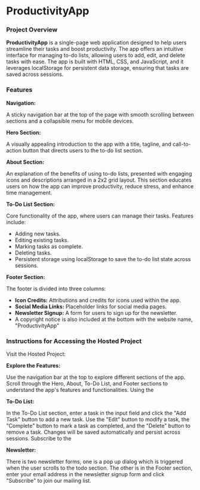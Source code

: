 # ProductivityApp

### Project Overview

**ProductivityApp** is a single-page web application designed to help users streamline their tasks and boost productivity. The app offers an
intuitive interface for managing to-do lists, allowing users to add, edit, and delete tasks with ease. The app is built with HTML, CSS, and
JavaScript, and it leverages localStorage for persistent data storage, ensuring that tasks are saved across sessions.

### Features

**Navigation:** 

A sticky navigation bar at the top of the page with smooth scrolling between sections and a collapsible menu for mobile devices.

**Hero Section:**

A visually appealing introduction to the app with a title, tagline, and call-to-action button that directs users to the to-do list section.

**About Section:**

An explanation of the benefits of using to-do lists, presented with engaging icons and descriptions arranged in a 2x2 grid layout. This section educates users on how the app can improve productivity, reduce stress, and enhance time management.

**To-Do List Section:**

Core functionality of the app, where users can manage their tasks. Features include:
* Adding new tasks.
* Editing existing tasks.
* Marking tasks as complete.
* Deleting tasks.
* Persistent storage using localStorage to save the to-do list state across sessions.

**Footer Section:**

The footer is divided into three columns:
* **Icon Credits:** Attributions and credits for icons used within the app.
* **Social Media Links:** Placeholder links for social media pages.
* **Newsletter Signup:** A form for users to sign up for the newsletter.
* A copyright notice is also included at the bottom with the website name, "ProductivityApp"

### Instructions for Accessing the Hosted Project

Visit the Hosted Project:



**Explore the Features:**

Use the navigation bar at the top to explore different sections of the app.
Scroll through the Hero, About, To-Do List, and Footer sections to understand the app's features and functionalities.
Using the 

**To-Do List:**

In the To-Do List section, enter a task in the input field and click the "Add Task" button to add a new task.
Use the "Edit" button to modify a task, the "Complete" button to mark a task as completed, and the "Delete" button to remove a task.
Changes will be saved automatically and persist across sessions.
Subscribe to the 

**Newsletter:**

There is two newsletter forms, one is a pop up dialog which is triggered when the user scrolls to the todo section. The other is
in the Footer section, enter your email address in the newsletter signup form and click "Subscribe" to join our mailing list.